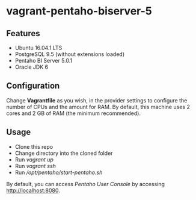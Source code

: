 # vagrant-pentaho-biserver-5

## Features

* Ubuntu 16.04.1 LTS
* PostgreSQL 9.5 (without extensions loaded)
* Pentaho BI Server 5.0.1
* Oracle JDK 6

## Configuration

Change **Vagrantfile** as you wish, in the provider settings to configure the number of CPUs and the amount for RAM.
By default, this machine uses 2 cores and 2 GB of RAM (the minimum recommended).

## Usage

* Clone this repo
* Change directory into the cloned folder
* Run *vagrant up*
* Run *vagrant ssh*
* Run */opt/pentaho/start-pentaho.sh*

By default, you can access *Pentaho User Console* by accessing [http://localhost:8080](http://localhost:8080).
